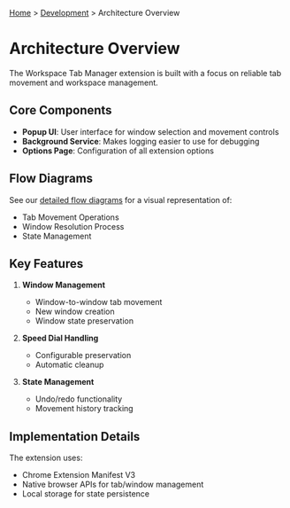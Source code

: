 [Home](../index.md) > [Development](index.md) > Architecture Overview

# Architecture Overview

The Workspace Tab Manager extension is built with a focus on reliable tab movement and workspace management.

## Core Components

- **Popup UI**: User interface for window selection and movement controls
- **Background Service**: Makes logging easier to use for debugging
- **Options Page**: Configuration of all extension options

## Flow Diagrams

See our [detailed flow diagrams](diagrams.md) for a visual representation of:

- Tab Movement Operations
- Window Resolution Process
- State Management

## Key Features

1. **Window Management**
    - Window-to-window tab movement
    - New window creation
    - Window state preservation

2. **Speed Dial Handling**
    - Configurable preservation
    - Automatic cleanup

3. **State Management**
    - Undo/redo functionality
    - Movement history tracking

## Implementation Details

The extension uses:

- Chrome Extension Manifest V3
- Native browser APIs for tab/window management
- Local storage for state persistence

